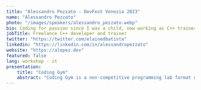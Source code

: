 ```yaml
---
title: "Alessandro Pezzato - DevFest Venezia 2023"
name: "Alessandro Pezzato"
photo: "/images/speakers/alessandro_pezzato.webp"
bio: Coding for passion since I was a child, now working as C++ trainer and developer.
jobTitle: Freelance C++ developer and trainer
twitter: "https://twitter.com/elainedbatista"
linkedin: "https://linkedin.com/in/alessandropezzato"
website: "https://alepez.dev"
featured: false
lang: workshop - it
presentation:
    title: "Coding Gym"
    abstract: "Coding Gym is a non-competitive programming lab format open to any language and developed for self-led improvement in technical and communication skills."
---
```

